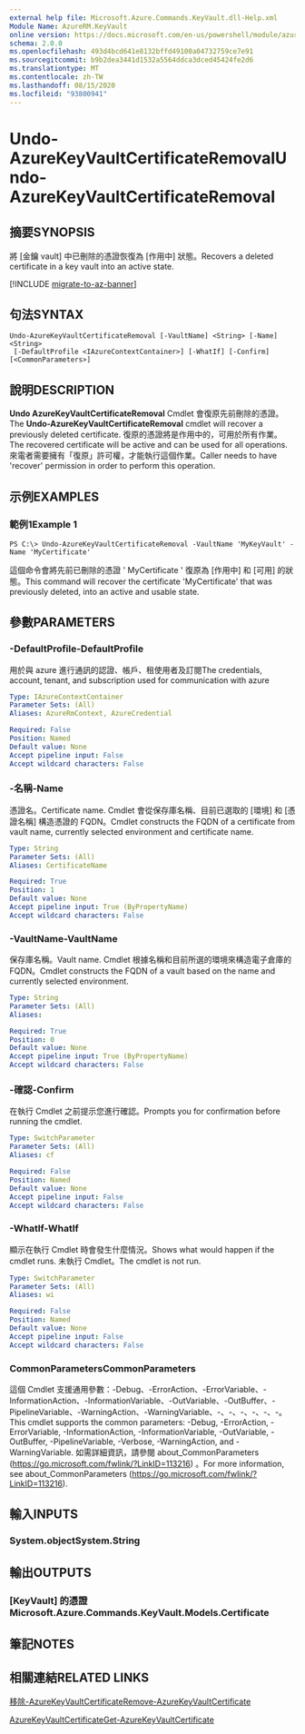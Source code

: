 ```yaml
---
external help file: Microsoft.Azure.Commands.KeyVault.dll-Help.xml
Module Name: AzureRM.KeyVault
online version: https://docs.microsoft.com/en-us/powershell/module/azurerm.keyvault/undo-azurekeyvaultcertificateremoval
schema: 2.0.0
ms.openlocfilehash: 493d4bcd641e8132bffd49100a04732759ce7e91
ms.sourcegitcommit: b9b2dea3441d1532a5564ddca3dced45424fe2d6
ms.translationtype: MT
ms.contentlocale: zh-TW
ms.lasthandoff: 08/15/2020
ms.locfileid: "93800941"
---
```

# <span data-ttu-id="2ff3c-101">Undo-AzureKeyVaultCertificateRemoval</span><span class="sxs-lookup"><span data-stu-id="2ff3c-101">Undo-AzureKeyVaultCertificateRemoval</span></span>

## <span data-ttu-id="2ff3c-102">摘要</span><span class="sxs-lookup"><span data-stu-id="2ff3c-102">SYNOPSIS</span></span>
<span data-ttu-id="2ff3c-103">將 [金鑰 vault] 中已刪除的憑證恢復為 [作用中] 狀態。</span><span class="sxs-lookup"><span data-stu-id="2ff3c-103">Recovers a deleted certificate in a key vault into an active state.</span></span>

[!INCLUDE [migrate-to-az-banner](../../includes/migrate-to-az-banner.md)]

## <span data-ttu-id="2ff3c-104">句法</span><span class="sxs-lookup"><span data-stu-id="2ff3c-104">SYNTAX</span></span>

```
Undo-AzureKeyVaultCertificateRemoval [-VaultName] <String> [-Name] <String>
 [-DefaultProfile <IAzureContextContainer>] [-WhatIf] [-Confirm] [<CommonParameters>]
```

## <span data-ttu-id="2ff3c-105">說明</span><span class="sxs-lookup"><span data-stu-id="2ff3c-105">DESCRIPTION</span></span>
<span data-ttu-id="2ff3c-106">**Undo AzureKeyVaultCertificateRemoval** Cmdlet 會復原先前刪除的憑證。</span><span class="sxs-lookup"><span data-stu-id="2ff3c-106">The **Undo-AzureKeyVaultCertificateRemoval** cmdlet will recover a previously deleted certificate.</span></span>
<span data-ttu-id="2ff3c-107">復原的憑證將是作用中的，可用於所有作業。</span><span class="sxs-lookup"><span data-stu-id="2ff3c-107">The recovered certificate will be active and can be used for all operations.</span></span>
<span data-ttu-id="2ff3c-108">來電者需要擁有「復原」許可權，才能執行這個作業。</span><span class="sxs-lookup"><span data-stu-id="2ff3c-108">Caller needs to have 'recover' permission in order to perform this operation.</span></span>

## <span data-ttu-id="2ff3c-109">示例</span><span class="sxs-lookup"><span data-stu-id="2ff3c-109">EXAMPLES</span></span>

### <span data-ttu-id="2ff3c-110">範例1</span><span class="sxs-lookup"><span data-stu-id="2ff3c-110">Example 1</span></span>
```
PS C:\> Undo-AzureKeyVaultCertificateRemoval -VaultName 'MyKeyVault' -Name 'MyCertificate'
```

<span data-ttu-id="2ff3c-111">這個命令會將先前已刪除的憑證 ' MyCertificate ' 復原為 [作用中] 和 [可用] 的狀態。</span><span class="sxs-lookup"><span data-stu-id="2ff3c-111">This command will recover the certificate 'MyCertificate' that was previously deleted, into an active and usable state.</span></span>

## <span data-ttu-id="2ff3c-112">參數</span><span class="sxs-lookup"><span data-stu-id="2ff3c-112">PARAMETERS</span></span>

### <span data-ttu-id="2ff3c-113">-DefaultProfile</span><span class="sxs-lookup"><span data-stu-id="2ff3c-113">-DefaultProfile</span></span>
<span data-ttu-id="2ff3c-114">用於與 azure 進行通訊的認證、帳戶、租使用者及訂閱</span><span class="sxs-lookup"><span data-stu-id="2ff3c-114">The credentials, account, tenant, and subscription used for communication with azure</span></span>

```yaml
Type: IAzureContextContainer
Parameter Sets: (All)
Aliases: AzureRmContext, AzureCredential

Required: False
Position: Named
Default value: None
Accept pipeline input: False
Accept wildcard characters: False
```

### <span data-ttu-id="2ff3c-115">-名稱</span><span class="sxs-lookup"><span data-stu-id="2ff3c-115">-Name</span></span>
<span data-ttu-id="2ff3c-116">憑證名。</span><span class="sxs-lookup"><span data-stu-id="2ff3c-116">Certificate name.</span></span>
<span data-ttu-id="2ff3c-117">Cmdlet 會從保存庫名稱、目前已選取的 [環境] 和 [憑證名稱] 構造憑證的 FQDN。</span><span class="sxs-lookup"><span data-stu-id="2ff3c-117">Cmdlet constructs the FQDN of a certificate from vault name, currently selected environment and certificate name.</span></span>

```yaml
Type: String
Parameter Sets: (All)
Aliases: CertificateName

Required: True
Position: 1
Default value: None
Accept pipeline input: True (ByPropertyName)
Accept wildcard characters: False
```

### <span data-ttu-id="2ff3c-118">-VaultName</span><span class="sxs-lookup"><span data-stu-id="2ff3c-118">-VaultName</span></span>
<span data-ttu-id="2ff3c-119">保存庫名稱。</span><span class="sxs-lookup"><span data-stu-id="2ff3c-119">Vault name.</span></span>
<span data-ttu-id="2ff3c-120">Cmdlet 根據名稱和目前所選的環境來構造電子倉庫的 FQDN。</span><span class="sxs-lookup"><span data-stu-id="2ff3c-120">Cmdlet constructs the FQDN of a vault based on the name and currently selected environment.</span></span>

```yaml
Type: String
Parameter Sets: (All)
Aliases: 

Required: True
Position: 0
Default value: None
Accept pipeline input: True (ByPropertyName)
Accept wildcard characters: False
```

### <span data-ttu-id="2ff3c-121">-確認</span><span class="sxs-lookup"><span data-stu-id="2ff3c-121">-Confirm</span></span>
<span data-ttu-id="2ff3c-122">在執行 Cmdlet 之前提示您進行確認。</span><span class="sxs-lookup"><span data-stu-id="2ff3c-122">Prompts you for confirmation before running the cmdlet.</span></span>

```yaml
Type: SwitchParameter
Parameter Sets: (All)
Aliases: cf

Required: False
Position: Named
Default value: None
Accept pipeline input: False
Accept wildcard characters: False
```

### <span data-ttu-id="2ff3c-123">-WhatIf</span><span class="sxs-lookup"><span data-stu-id="2ff3c-123">-WhatIf</span></span>
<span data-ttu-id="2ff3c-124">顯示在執行 Cmdlet 時會發生什麼情況。</span><span class="sxs-lookup"><span data-stu-id="2ff3c-124">Shows what would happen if the cmdlet runs.</span></span>
<span data-ttu-id="2ff3c-125">未執行 Cmdlet。</span><span class="sxs-lookup"><span data-stu-id="2ff3c-125">The cmdlet is not run.</span></span>

```yaml
Type: SwitchParameter
Parameter Sets: (All)
Aliases: wi

Required: False
Position: Named
Default value: None
Accept pipeline input: False
Accept wildcard characters: False
```

### <span data-ttu-id="2ff3c-126">CommonParameters</span><span class="sxs-lookup"><span data-stu-id="2ff3c-126">CommonParameters</span></span>
<span data-ttu-id="2ff3c-127">這個 Cmdlet 支援通用參數：-Debug、-ErrorAction、-ErrorVariable、-InformationAction、-InformationVariable、-OutVariable、-OutBuffer、-PipelineVariable、-WarningAction、-WarningVariable、-、-、-、-、-、-。</span><span class="sxs-lookup"><span data-stu-id="2ff3c-127">This cmdlet supports the common parameters: -Debug, -ErrorAction, -ErrorVariable, -InformationAction, -InformationVariable, -OutVariable, -OutBuffer, -PipelineVariable, -Verbose, -WarningAction, and -WarningVariable.</span></span> <span data-ttu-id="2ff3c-128">如需詳細資訊，請參閱 about_CommonParameters (https://go.microsoft.com/fwlink/?LinkID=113216) 。</span><span class="sxs-lookup"><span data-stu-id="2ff3c-128">For more information, see about_CommonParameters (https://go.microsoft.com/fwlink/?LinkID=113216).</span></span>

## <span data-ttu-id="2ff3c-129">輸入</span><span class="sxs-lookup"><span data-stu-id="2ff3c-129">INPUTS</span></span>

### <span data-ttu-id="2ff3c-130">System.object</span><span class="sxs-lookup"><span data-stu-id="2ff3c-130">System.String</span></span>

## <span data-ttu-id="2ff3c-131">輸出</span><span class="sxs-lookup"><span data-stu-id="2ff3c-131">OUTPUTS</span></span>

### <span data-ttu-id="2ff3c-132">[KeyVault] 的憑證</span><span class="sxs-lookup"><span data-stu-id="2ff3c-132">Microsoft.Azure.Commands.KeyVault.Models.Certificate</span></span>

## <span data-ttu-id="2ff3c-133">筆記</span><span class="sxs-lookup"><span data-stu-id="2ff3c-133">NOTES</span></span>

## <span data-ttu-id="2ff3c-134">相關連結</span><span class="sxs-lookup"><span data-stu-id="2ff3c-134">RELATED LINKS</span></span>

[<span data-ttu-id="2ff3c-135">移除-AzureKeyVaultCertificate</span><span class="sxs-lookup"><span data-stu-id="2ff3c-135">Remove-AzureKeyVaultCertificate</span></span>](./Remove-AzureKeyVaultCertificate.md)

[<span data-ttu-id="2ff3c-136">AzureKeyVaultCertificate</span><span class="sxs-lookup"><span data-stu-id="2ff3c-136">Get-AzureKeyVaultCertificate</span></span>](./Get-AzureKeyVaultCertificate.md)

